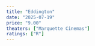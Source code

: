 ```yaml
---
title: "Eddington"
date: "2025-07-19"
price: "9.00"
theaters: ["Marquette Cinemas"]
ratings: ["R"]
---
```

